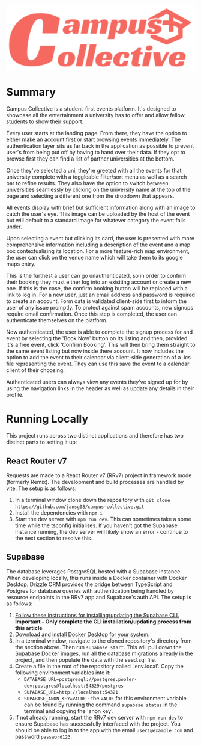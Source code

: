 <p align="center">
  <img alt="Logo for Campus Collective" src="./app/svgs/Logo.svg" width="512">
</p>

# Summary

Campus Collective is a student-first events platform. It's designed to showcase all the entertainment a university has to offer and allow fellow students to show their support.

Every user starts at the landing page. From there, they have the option to either make an account first or start browsing events immediately. The authentication layer sits as far back in the application as possible to prevent user's from being put off by having to hand over their data. If they opt to browse first they can find a list of partner universities at the bottom.

Once they've selected a uni, they're greeted with all the events for that university complete with a toggleable filter/sort menu as well as a search bar to refine results. They also have the option to switch between universities seamlessly by clicking on the university name at the top of the page and selecting a different one from the dropdown that appears.

All events display with brief but sufficient information along with an image to catch the user's eye. This image can be uploaded by the host of the event but will default to a standard image for whatever category the event falls under.

Upon selecting a event but clicking its card, the user is presented with more comprehensive information including a description of the event and a map box contextualising its location. For a more feature-rich map environment, the user can click on the venue name which will take them to its google maps entry.

This is the furthest a user can go unauthenticated, so in order to confirm their booking they must either log into an exisiting account or create a new one. If this is the case, the confirm booking button will be replaced with a link to log in. For a new user, just an email address and password is required to create an account. Form data is validated client-side first to inform the user of any issue promptly. To protect against spam accounts, new signups require email confirmation. Once this step is completed, the user can authenticate themselves on the platform.

Now authenticated, the user is able to complete the signup process for and event by selecting the 'Book Now' button on its listing and then, provided it's a free event, click 'Confirm Booking'. This will then bring them straight to the same event listing but now inside there account. It now includes the option to add the event to their calendar via client-side generation of a .ics file representing the event. They can use this save the event to a calendar client of their choosing.

Authenticated users can always view any events they've signed up for by using the navigation links in the header as well as update any details in their profile.

# Running Locally

This project runs across two distinct applications and therefore has two distinct parts to setting it up:

## React Router v7

Requests are made to a React Router v7 (RRv7) project in framework mode (formerly Remix). The development and build processes are handled by vite. The setup is as follows:

1. In a terminal window clone down the repository with `git clone https://github.com/jansg08/campus-collective.git`
2. Install the dependencies with `npm i`
3. Start the dev server with `npm run dev`. This can sometimes take a some time while the tsconfig initialises. If you haven't got the Supabase instance running, the dev server will likely show an error - continue to the next section to resolve this.

## Supabase

The database leverages PostgreSQL hosted with a Supabase instance. When developing locally, this runs inside a Docker container with Docker Desktop. Drizzle ORM provides the bridge between TypeScript and Postgres for database queries with authentication being handled by resource endpoints in the RRv7 app and Supabase's auth API. The setup is as follows:

1. [Follow these instructions for installing/updating the Supabase CLI.](https://supabase.com/docs/guides/local-development/cli/getting-started?queryGroups=platform&platform=windows#installing-the-supabase-cli) **Important - Only complete the CLI installation/updating process from this article**
2. [Download and install Docker Desktop for your system](https://docs.docker.com/desktop/).
3. In a terminal window, navigate to the cloned repository's directory from the section above. Then run `supabase start`. This will pull down the Supabase Docker images, run all the database migrations already in the project, and then populate the data with the seed.sql file.
4. Create a file in the root of the repository called '.env.local'. Copy the following environment variables into it:
   - `DATABASE_URL=postgresql://postgres.pooler-dev:postgres@localhost:54329/postgres`
   - `SUPABASE_URL=http://localhost:54321`
   - `SUPABASE_ANON_KEY=VALUE` - the `VALUE` for this environment variable can be found by running the command `supabase status` in the terminal and copying the 'anon key'.
5. If not already running, start the RRv7 dev server with `npm run dev` to ensure Supabase has successfully interfaced with the project. You should be able to log in to the app with the email `user1@example.com` and password `password123`.

